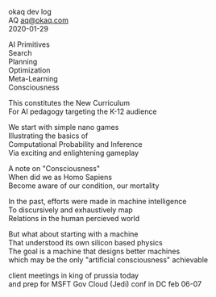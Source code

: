 okaq dev log  
AQ <aq@okaq.com>  
2020-01-29  

AI Primitives  
Search  
Planning  
Optimization  
Meta-Learning  
Consciousness  

This constitutes the New Curriculum  
For AI pedagogy targeting the K-12 audience  

We start with simple nano games  
Illustrating the basics of   
Computational Probability and Inference  
Via exciting and enlightening gameplay  

A note on "Consciousness"  
When did we as Homo Sapiens  
Become aware of our condition, our mortality  

In the past, efforts were made in machine intelligence  
To discursively and exhaustively map  
Relations in the human percieved world  

But what about starting with a machine  
That understood its own silicon based physics  
The goal is a machine that designs better machines  
which may be the only "artificial consciousness" achievable

client meetings in king of prussia today  
and prep for MSFT Gov Cloud (Jedi) conf in DC feb 06-07  


